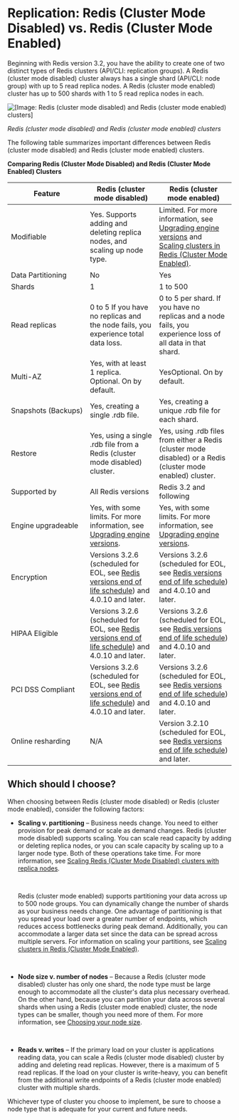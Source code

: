 # Replication: Redis \(Cluster Mode Disabled\) vs\. Redis \(Cluster Mode Enabled\)<a name="Replication.Redis-RedisCluster"></a>

Beginning with Redis version 3\.2, you have the ability to create one of two distinct types of Redis clusters \(API/CLI: replication groups\)\. A Redis \(cluster mode disabled\) cluster always has a single shard \(API/CLI: node group\) with up to 5 read replica nodes\. A Redis \(cluster mode enabled\) cluster has up to 500 shards with 1 to 5 read replica nodes in each\.

![\[Image: Redis (cluster mode disabled) and Redis (cluster mode enabled) clusters\]](http://docs.aws.amazon.com/AmazonElastiCache/latest/red-ug/images/ElastiCache-NodeGroups.png)

*Redis \(cluster mode disabled\) and Redis \(cluster mode enabled\) clusters*

The following table summarizes important differences between Redis \(cluster mode disabled\) and Redis \(cluster mode enabled\) clusters\.


**Comparing Redis \(Cluster Mode Disabled\) and Redis \(Cluster Mode Enabled\) Clusters**  

| Feature | Redis \(cluster mode disabled\) | Redis \(cluster mode enabled\) | 
| --- | --- | --- | 
| Modifiable | Yes\. Supports adding and deleting replica nodes, and scaling up node type\. | Limited\. For more information, see [Upgrading engine versions](VersionManagement.md) and [Scaling clusters in Redis \(Cluster Mode Enabled\)](scaling-redis-cluster-mode-enabled.md)\. | 
| Data Partitioning | No | Yes | 
| Shards | 1 | 1 to 500  | 
| Read replicas | 0 to 5 If you have no replicas and the node fails, you experience total data loss\. | 0 to 5 per shard\. If you have no replicas and a node fails, you experience loss of all data in that shard\. | 
| Multi\-AZ  | Yes, with at least 1 replica\. Optional\. On by default\. | YesOptional\. On by default\. | 
| Snapshots \(Backups\) | Yes, creating a single \.rdb file\. | Yes, creating a unique \.rdb file for each shard\. | 
| Restore | Yes, using a single \.rdb file from a Redis \(cluster mode disabled\) cluster\. | Yes, using \.rdb files from either a Redis \(cluster mode disabled\) or a Redis \(cluster mode enabled\) cluster\. | 
| Supported by | All Redis versions | Redis 3\.2 and following | 
| Engine upgradeable | Yes, with some limits\. For more information, see [Upgrading engine versions](VersionManagement.md)\. | Yes, with some limits\. For more information, see [Upgrading engine versions](VersionManagement.md)\. | 
| Encryption | Versions 3\.2\.6 \(scheduled for EOL, see [Redis versions end of life schedule](https://docs.aws.amazon.com/AmazonElastiCache/latest/red-ug/deprecated-engine-versions.html)\) and 4\.0\.10 and later\. | Versions 3\.2\.6 \(scheduled for EOL, see [Redis versions end of life schedule](https://docs.aws.amazon.com/AmazonElastiCache/latest/red-ug/deprecated-engine-versions.html)\) and 4\.0\.10 and later\. | 
| HIPAA Eligible | Versions 3\.2\.6 \(scheduled for EOL, see [Redis versions end of life schedule](https://docs.aws.amazon.com/AmazonElastiCache/latest/red-ug/deprecated-engine-versions.html)\) and 4\.0\.10 and later\. | Versions 3\.2\.6 \(scheduled for EOL, see [Redis versions end of life schedule](https://docs.aws.amazon.com/AmazonElastiCache/latest/red-ug/deprecated-engine-versions.html)\) and 4\.0\.10 and later\. | 
| PCI DSS Compliant | Versions 3\.2\.6 \(scheduled for EOL, see [Redis versions end of life schedule](https://docs.aws.amazon.com/AmazonElastiCache/latest/red-ug/deprecated-engine-versions.html)\) and 4\.0\.10 and later\. | Versions 3\.2\.6 \(scheduled for EOL, see [Redis versions end of life schedule](https://docs.aws.amazon.com/AmazonElastiCache/latest/red-ug/deprecated-engine-versions.html)\) and 4\.0\.10 and later\. | 
| Online resharding | N/A | Version 3\.2\.10 \(scheduled for EOL, see [Redis versions end of life schedule](https://docs.aws.amazon.com/AmazonElastiCache/latest/red-ug/deprecated-engine-versions.html)\) and later\. | 

## Which should I choose?<a name="Replication.Redis-RedisCluster.Choose"></a>

When choosing between Redis \(cluster mode disabled\) or Redis \(cluster mode enabled\), consider the following factors:
+ **Scaling v\. partitioning** – Business needs change\. You need to either provision for peak demand or scale as demand changes\. Redis \(cluster mode disabled\) supports scaling\. You can scale read capacity by adding or deleting replica nodes, or you can scale capacity by scaling up to a larger node type\. Both of these operations take time\. For more information, see [Scaling Redis \(Cluster Mode Disabled\) clusters with replica nodes](Scaling.RedisReplGrps.md)\.

   

  Redis \(cluster mode enabled\) supports partitioning your data across up to 500 node groups\. You can dynamically change the number of shards as your business needs change\. One advantage of partitioning is that you spread your load over a greater number of endpoints, which reduces access bottlenecks during peak demand\. Additionally, you can accommodate a larger data set since the data can be spread across multiple servers\. For information on scaling your partitions, see [Scaling clusters in Redis \(Cluster Mode Enabled\)](scaling-redis-cluster-mode-enabled.md)\.

   
+ **Node size v\. number of nodes** – Because a Redis \(cluster mode disabled\) cluster has only one shard, the node type must be large enough to accommodate all the cluster's data plus necessary overhead\. On the other hand, because you can partition your data across several shards when using a Redis \(cluster mode enabled\) cluster, the node types can be smaller, though you need more of them\. For more information, see [Choosing your node size](nodes-select-size.md#CacheNodes.SelectSize)\.

   
+ **Reads v\. writes** – If the primary load on your cluster is applications reading data, you can scale a Redis \(cluster mode disabled\) cluster by adding and deleting read replicas\. However, there is a maximum of 5 read replicas\. If the load on your cluster is write\-heavy, you can benefit from the additional write endpoints of a Redis \(cluster mode enabled\) cluster with multiple shards\.

Whichever type of cluster you choose to implement, be sure to choose a node type that is adequate for your current and future needs\.